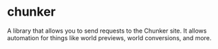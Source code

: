 # chunker
A library that allows you to send requests to the Chunker site.
It allows automation for things like world previews, world conversions, and more.